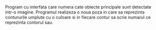 Program cu interfata care numera cate obiecte principale sunt detectate intr-o imagine.
Programul realizeza o noua poza in care sa reprezinta contururile umplute cu o culoare si in fiecare contur sa scrie numarul ce reprezinta contorul sau. 

